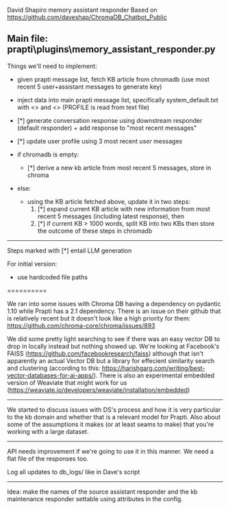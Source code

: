 David Shapiro memory assistant responder
Based on https://github.com/daveshap/ChromaDB_Chatbot_Public

Main file: prapti\plugins\memory_assistant_responder.py
---

Things we'll need to implement:

- given prapti message list, fetch KB article from chromadb
    (use most recent 5 user+assistant messages to generate key)

- inject data into main prapti message list, specifically system_default.txt with <<PROFILE>> and <<KB>>
    (PROFILE is read from text file)

- [*] generate conversation response using downstream responder (default responder) + add response to "most recent messages"

- [*] update user profile using 3 most recent *user* messages

- if chromadb is empty:
    - [*] derive a new kb article from most recent 5 messages, store in chroma
- else:
    - using the KB article fetched above, update it in two steps:
        1. [*] expand current KB article with new information from most recent 5 messages (including latest response), then
        2. [*] if current KB > 1000 words, split KB into two KBs
        then store the outcome of these steps in chromadb
---

Steps marked with [*] entail LLM generation


For initial version:

- use hardcoded file paths

==========

We ran into some issues with Chroma DB having a dependency on pydantic 1.10 while Prapti has a 2.1 dependency.  There is an issue on their github that is relatively recent but it doesn't look like a high priority for them: https://github.com/chroma-core/chroma/issues/893

We did some pretty light searching to see if there was an easy vector DB to drop in locally instead but nothing showed up.  We're looking at Facebook's FAISS (https://github.com/facebookresearch/faiss) although that isn't apparently an actual Vector DB but a library for effecient similarity search and clustering (according to this: https://harishgarg.com/writing/best-vector-databases-for-ai-apps/).  There is also an experimental embedded version of Weaviate that might work for us (https://weaviate.io/developers/weaviate/installation/embedded)

---

We started to discuss issues with DS's process and how it is very particular to the kb domain and whether that is a relevant model for Prapti.  Also about some of the assumptions it makes (or at least seams to make) that you're working with a large dataset.

---

API needs improvement if we're going to use it in this manner.  We need a flat file of the responses too.

Log all updates to db_logs/ like in Dave's script

---

Idea: make the names of the source assistant responder and the kb maintenance responder settable using attributes in the config.